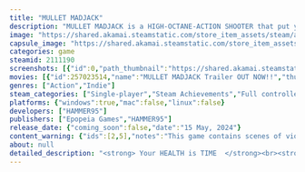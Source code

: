 ```yaml
---
title: "MULLET MADJACK"
description: "MULLET MADJACK is a HIGH-OCTANE-ACTION SHOOTER that put you directly inside a CLASSIC ANIME. Pick your favorite weapon and reach the last floor; Beat your best time or try again. Haste makes waste… OF YOUR ENEMIES!"
image: "https://shared.akamai.steamstatic.com/store_item_assets/steam/apps/2111190/header.jpg?t=1732821412"
capsule_image: "https://shared.akamai.steamstatic.com/store_item_assets/steam/apps/2111190/4f0988b8b1c1f59fe30cc59df9c12c11f21df3c7/capsule_231x87.jpg?t=1732821412"
categories: game
steamid: 2111190
screenshots: [{"id":0,"path_thumbnail":"https://shared.akamai.steamstatic.com/store_item_assets/steam/apps/2111190/ss_b29d24d0e6947d7c9665a422196ddd53d38e613b.600x338.jpg?t=1732821412","path_full":"https://shared.akamai.steamstatic.com/store_item_assets/steam/apps/2111190/ss_b29d24d0e6947d7c9665a422196ddd53d38e613b.1920x1080.jpg?t=1732821412"},{"id":1,"path_thumbnail":"https://shared.akamai.steamstatic.com/store_item_assets/steam/apps/2111190/ss_07fc22bc458406e0030e8774ae87461420c09d46.600x338.jpg?t=1732821412","path_full":"https://shared.akamai.steamstatic.com/store_item_assets/steam/apps/2111190/ss_07fc22bc458406e0030e8774ae87461420c09d46.1920x1080.jpg?t=1732821412"},{"id":2,"path_thumbnail":"https://shared.akamai.steamstatic.com/store_item_assets/steam/apps/2111190/ss_f397e42c1a7c7ef5507c063edf2a576d5d7f4868.600x338.jpg?t=1732821412","path_full":"https://shared.akamai.steamstatic.com/store_item_assets/steam/apps/2111190/ss_f397e42c1a7c7ef5507c063edf2a576d5d7f4868.1920x1080.jpg?t=1732821412"},{"id":3,"path_thumbnail":"https://shared.akamai.steamstatic.com/store_item_assets/steam/apps/2111190/ss_9721e68e39c26b644fd7f0215ab0aeb2dbb826ea.600x338.jpg?t=1732821412","path_full":"https://shared.akamai.steamstatic.com/store_item_assets/steam/apps/2111190/ss_9721e68e39c26b644fd7f0215ab0aeb2dbb826ea.1920x1080.jpg?t=1732821412"},{"id":4,"path_thumbnail":"https://shared.akamai.steamstatic.com/store_item_assets/steam/apps/2111190/ss_e3d2324968e3e101b961350430d344da1de1732e.600x338.jpg?t=1732821412","path_full":"https://shared.akamai.steamstatic.com/store_item_assets/steam/apps/2111190/ss_e3d2324968e3e101b961350430d344da1de1732e.1920x1080.jpg?t=1732821412"},{"id":5,"path_thumbnail":"https://shared.akamai.steamstatic.com/store_item_assets/steam/apps/2111190/ss_e7dd428121728e5b029cb6f1c8ec7fd5f44f9a4c.600x338.jpg?t=1732821412","path_full":"https://shared.akamai.steamstatic.com/store_item_assets/steam/apps/2111190/ss_e7dd428121728e5b029cb6f1c8ec7fd5f44f9a4c.1920x1080.jpg?t=1732821412"},{"id":6,"path_thumbnail":"https://shared.akamai.steamstatic.com/store_item_assets/steam/apps/2111190/ss_93c0359abb8206d44d46e863fe47774eb2a2e906.600x338.jpg?t=1732821412","path_full":"https://shared.akamai.steamstatic.com/store_item_assets/steam/apps/2111190/ss_93c0359abb8206d44d46e863fe47774eb2a2e906.1920x1080.jpg?t=1732821412"},{"id":7,"path_thumbnail":"https://shared.akamai.steamstatic.com/store_item_assets/steam/apps/2111190/ss_643a8d0aea5d4637d9e6063a1c60b31b45285625.600x338.jpg?t=1732821412","path_full":"https://shared.akamai.steamstatic.com/store_item_assets/steam/apps/2111190/ss_643a8d0aea5d4637d9e6063a1c60b31b45285625.1920x1080.jpg?t=1732821412"},{"id":8,"path_thumbnail":"https://shared.akamai.steamstatic.com/store_item_assets/steam/apps/2111190/ss_cfd4d82841107ab5bf534d5b523d8a30cacf2946.600x338.jpg?t=1732821412","path_full":"https://shared.akamai.steamstatic.com/store_item_assets/steam/apps/2111190/ss_cfd4d82841107ab5bf534d5b523d8a30cacf2946.1920x1080.jpg?t=1732821412"},{"id":9,"path_thumbnail":"https://shared.akamai.steamstatic.com/store_item_assets/steam/apps/2111190/ss_82c394398f34dcd5a9b06cd122cb256bbfabde35.600x338.jpg?t=1732821412","path_full":"https://shared.akamai.steamstatic.com/store_item_assets/steam/apps/2111190/ss_82c394398f34dcd5a9b06cd122cb256bbfabde35.1920x1080.jpg?t=1732821412"},{"id":10,"path_thumbnail":"https://shared.akamai.steamstatic.com/store_item_assets/steam/apps/2111190/ss_fbf835095d793ed69487d9228ae02620947fcc39.600x338.jpg?t=1732821412","path_full":"https://shared.akamai.steamstatic.com/store_item_assets/steam/apps/2111190/ss_fbf835095d793ed69487d9228ae02620947fcc39.1920x1080.jpg?t=1732821412"},{"id":11,"path_thumbnail":"https://shared.akamai.steamstatic.com/store_item_assets/steam/apps/2111190/ss_de703db8bfd42504ec1630c68429e4cda15ae68b.600x338.jpg?t=1732821412","path_full":"https://shared.akamai.steamstatic.com/store_item_assets/steam/apps/2111190/ss_de703db8bfd42504ec1630c68429e4cda15ae68b.1920x1080.jpg?t=1732821412"},{"id":12,"path_thumbnail":"https://shared.akamai.steamstatic.com/store_item_assets/steam/apps/2111190/ss_ee237092681af25151667e96dd0fa329c5be4fed.600x338.jpg?t=1732821412","path_full":"https://shared.akamai.steamstatic.com/store_item_assets/steam/apps/2111190/ss_ee237092681af25151667e96dd0fa329c5be4fed.1920x1080.jpg?t=1732821412"},{"id":13,"path_thumbnail":"https://shared.akamai.steamstatic.com/store_item_assets/steam/apps/2111190/ss_cd3b83cb5bc8fe10cd7f4b4705886792e69e8e87.600x338.jpg?t=1732821412","path_full":"https://shared.akamai.steamstatic.com/store_item_assets/steam/apps/2111190/ss_cd3b83cb5bc8fe10cd7f4b4705886792e69e8e87.1920x1080.jpg?t=1732821412"},{"id":14,"path_thumbnail":"https://shared.akamai.steamstatic.com/store_item_assets/steam/apps/2111190/ss_b6ef3fabe4d7c7224ab30ad9e74ee25add74edb9.600x338.jpg?t=1732821412","path_full":"https://shared.akamai.steamstatic.com/store_item_assets/steam/apps/2111190/ss_b6ef3fabe4d7c7224ab30ad9e74ee25add74edb9.1920x1080.jpg?t=1732821412"},{"id":15,"path_thumbnail":"https://shared.akamai.steamstatic.com/store_item_assets/steam/apps/2111190/ss_bfaa21346da35bef66a535aff8fdbeaabd924e41.600x338.jpg?t=1732821412","path_full":"https://shared.akamai.steamstatic.com/store_item_assets/steam/apps/2111190/ss_bfaa21346da35bef66a535aff8fdbeaabd924e41.1920x1080.jpg?t=1732821412"},{"id":16,"path_thumbnail":"https://shared.akamai.steamstatic.com/store_item_assets/steam/apps/2111190/ss_9642afa67a7ae8fde6e1d771914004d8fa6cb669.600x338.jpg?t=1732821412","path_full":"https://shared.akamai.steamstatic.com/store_item_assets/steam/apps/2111190/ss_9642afa67a7ae8fde6e1d771914004d8fa6cb669.1920x1080.jpg?t=1732821412"},{"id":17,"path_thumbnail":"https://shared.akamai.steamstatic.com/store_item_assets/steam/apps/2111190/ss_42e0581bc42683b857843d67050e671243c44cf7.600x338.jpg?t=1732821412","path_full":"https://shared.akamai.steamstatic.com/store_item_assets/steam/apps/2111190/ss_42e0581bc42683b857843d67050e671243c44cf7.1920x1080.jpg?t=1732821412"}]
movies: [{"id":257023514,"name":"MULLET MADJACK Trailer OUT NOW!!","thumbnail":"https://shared.akamai.steamstatic.com/store_item_assets/steam/apps/257023514/movie.293x165.jpg?t=1715797849","webm":{"480":"http://video.akamai.steamstatic.com/store_trailers/257023514/movie480_vp9.webm?t=1715797849","max":"http://video.akamai.steamstatic.com/store_trailers/257023514/movie_max_vp9.webm?t=1715797849"},"mp4":{"480":"http://video.akamai.steamstatic.com/store_trailers/257023514/movie480.mp4?t=1715797849","max":"http://video.akamai.steamstatic.com/store_trailers/257023514/movie_max.mp4?t=1715797849"},"highlight":true},{"id":257053987,"name":"MULLET MADJACK trailer accolades","thumbnail":"https://shared.akamai.steamstatic.com/store_item_assets/steam/apps/257053987/movie.293x165.jpg?t=1726013577","webm":{"480":"http://video.akamai.steamstatic.com/store_trailers/257053987/movie480_vp9.webm?t=1726013577","max":"http://video.akamai.steamstatic.com/store_trailers/257053987/movie_max_vp9.webm?t=1726013577"},"mp4":{"480":"http://video.akamai.steamstatic.com/store_trailers/257053987/movie480.mp4?t=1726013577","max":"http://video.akamai.steamstatic.com/store_trailers/257053987/movie_max.mp4?t=1726013577"},"highlight":true},{"id":256951012,"name":"MULLET MAD JACK trailer","thumbnail":"https://shared.akamai.steamstatic.com/store_item_assets/steam/apps/256951012/movie.293x165.jpg?t=1686607091","webm":{"480":"http://video.akamai.steamstatic.com/store_trailers/256951012/movie480_vp9.webm?t=1686607091","max":"http://video.akamai.steamstatic.com/store_trailers/256951012/movie_max_vp9.webm?t=1686607091"},"mp4":{"480":"http://video.akamai.steamstatic.com/store_trailers/256951012/movie480.mp4?t=1686607091","max":"http://video.akamai.steamstatic.com/store_trailers/256951012/movie_max.mp4?t=1686607091"},"highlight":false},{"id":256950563,"name":"MULLET MAD JACK gameplay trailer","thumbnail":"https://shared.akamai.steamstatic.com/store_item_assets/steam/apps/256950563/movie.293x165.jpg?t=1686252457","webm":{"480":"http://video.akamai.steamstatic.com/store_trailers/256950563/movie480_vp9.webm?t=1686252457","max":"http://video.akamai.steamstatic.com/store_trailers/256950563/movie_max_vp9.webm?t=1686252457"},"mp4":{"480":"http://video.akamai.steamstatic.com/store_trailers/256950563/movie480.mp4?t=1686252457","max":"http://video.akamai.steamstatic.com/store_trailers/256950563/movie_max.mp4?t=1686252457"},"highlight":false}]
genres: ["Action","Indie"]
steam_categories: ["Single-player","Steam Achievements","Full controller support","Steam Trading Cards","Steam Cloud","Steam Leaderboards","Family Sharing"]
platforms: {"windows":true,"mac":false,"linux":false}
developers: ["HAMMER95"]
publishers: ["Epopeia Games","HAMMER95"]
release_date: {"coming_soon":false,"date":"15 May, 2024"}
content_warning: {"ids":[2,5],"notes":"This game contains scenes of violence and gore. "}
about: null
detailed_description: "<strong> Your HEALTH is TIME  </strong><br><strong>You must KILL to get more TIME</strong> <br><br> A HIGH-OCTANE-ACTION SHOOTER, 90% ARCADE FUN, 10% roguelite. <br><br>In this future, MAN and INTERNET have merged into a new being. This being needs DOPAMINE every 10 SECONDS, or else it will DIE!<br><img class=\"bb_img\" src=\"https://shared.akamai.steamstatic.com/store_item_assets/steam/apps/2111190/extras/PAGE_TIME_10.png?t=1732821412\" /><br><img class=\"bb_img\" src=\"https://shared.akamai.steamstatic.com/store_item_assets/steam/apps/2111190/extras/1a.gif?t=1732821412\" /><br><br><img class=\"bb_img\" src=\"https://shared.akamai.steamstatic.com/store_item_assets/steam/apps/2111190/extras/PAGE_5.png?t=1732821412\" /><br><br>• ARCADE FUN! You are MULLET MAD JACK, and you must kill enemies to refill your 10 SECONDS OF LIFE! <br><br><img class=\"bb_img\" src=\"https://shared.akamai.steamstatic.com/store_item_assets/steam/apps/2111190/extras/2a.gif?t=1732821412\" /><br><br><br><br>• Beat handcraft stages at random full of exciting new obstacles at each chapter! <br>• Memorize each room and compete for better times! <br><br><img class=\"bb_img\" src=\"https://shared.akamai.steamstatic.com/store_item_assets/steam/apps/2111190/extras/katana2.gif?t=1732821412\" /><br><br><br><br>• Cleverly build your character every FLOOR, in a fully-fledge NARRATIVE with small roguelite elements. <br><br><img class=\"bb_img\" src=\"https://shared.akamai.steamstatic.com/store_item_assets/steam/apps/2111190/extras/1-shop.gif?t=1732821412\" /><br><br><br><br>• Defeat the mysterious masterminds and experience the ultimate OLD SCHOOL ANIME plot! <br><br><img class=\"bb_img\" src=\"https://shared.akamai.steamstatic.com/store_item_assets/steam/apps/2111190/extras/8_HD.gif?t=1732821412\" /><h2 class=\"bb_tag\"><strong>KEY FEATURES: </strong></h2>•  Fast Arcade feel full of dopamine rush like the old times<br>•  A fully animated campaign with old-school anime cutscenes<br>•  50+ Power ups that change the way you can play the game.<br>•  You can play the game forever in random levels on ENDLESS MODE<br>•  A CLASSIC MODE with no TIMER if you want a traditional campaign<br>•  Unbox a digital/virtual BIG PC GAME BOX from the 90's<br>•  15 trading cards and more than 50 point shop items<br>•  Relive the bloodshed from 80's and 90's<h2 class=\"bb_tag\"><strong> ACCESSIBILITY: </strong></h2>Full controller support, Ultrawide support, key and button rebinding, Mouse sensitivity, Purple blood mode, disable camera shake and flashes, custom AIM options, custom volume controls for sfx, music and voices."
---
```



